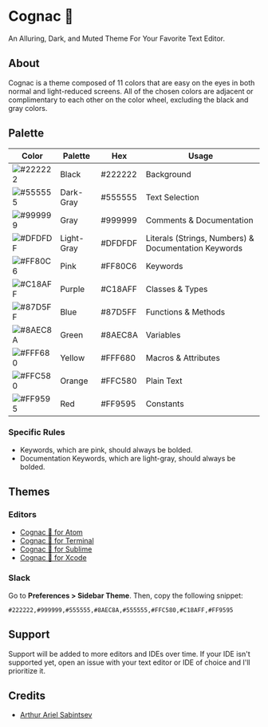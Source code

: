# Cognac 🥃
An Alluring, Dark, and Muted Theme For Your Favorite Text Editor.

## About
Cognac is a theme composed of 11 colors that are easy on the eyes in both normal and light-reduced screens. All of the chosen colors are adjacent or complimentary to each other on the color wheel, excluding the black and gray colors.

## Palette

Color | Palette | Hex | Usage
--- | --- | --- | ---
![#222222](https://placehold.it/15/222222/222222?text=+) | Black      | #222222 | Background
![#555555](https://placehold.it/15/555555/555555?text=+) | Dark-Gray  | #555555 | Text Selection
![#999999](https://placehold.it/15/999999/999999?text=+) | Gray       | #999999 | Comments & Documentation
![#DFDFDF](https://placehold.it/15/DFDFDF/DFDFDF?text=+) | Light-Gray | #DFDFDF | Literals (Strings, Numbers) & Documentation Keywords
![#FF80C6](https://placehold.it/15/FF80C6/FF80C6?text=+) | Pink       | #FF80C6 | Keywords
![#C18AFF](https://placehold.it/15/C18AFF/C18AFF?text=+) | Purple     | #C18AFF | Classes & Types
![#87D5FF](https://placehold.it/15/87D5FF/87D5FF?text=+) | Blue       | #87D5FF | Functions & Methods
![#8AEC8A](https://placehold.it/15/8AEC8A/8AEC8A?text=+) | Green      | #8AEC8A | Variables
![#FFF680](https://placehold.it/15/FFF680/FFF680?text=+) | Yellow     | #FFF680 | Macros & Attributes
![#FFC580](https://placehold.it/15/FFC580/FFC580?text=+) | Orange     | #FFC580 | Plain Text
![#FF9595](https://placehold.it/15/FF9595/FF9595?text=+) | Red        | #FF9595 | Constants

### Specific Rules
- Keywords, which are pink, should always be bolded.
- Documentation Keywords, which are light-gray, should always be bolded.

## Themes
### Editors
- [Cognac 🥃 for Atom](https://github.com/ArtSabintsev/Cognac-Atom)
- [Cognac 🥃 for Terminal](https://github.com/ArtSabintsev/Cognac-Terminal)
- [Cognac 🥃 for Sublime](https://github.com/ArtSabintsev/Cognac-Sublime)
- [Cognac 🥃 for Xcode](https://github.com/ArtSabintsev/Cognac-Xcode)

### Slack
Go to **Preferences > Sidebar Theme**. Then, copy the following snippet:
```
#222222,#999999,#555555,#8AEC8A,#555555,#FFC580,#C18AFF,#FF9595
```

## Support
Support will be added to more editors and IDEs over time. If your IDE isn't supported yet, open an issue with your text editor or IDE of choice and I'll prioritize it.

## Credits
- [Arthur Ariel Sabintsev](http://www.sabintsev.com/)
